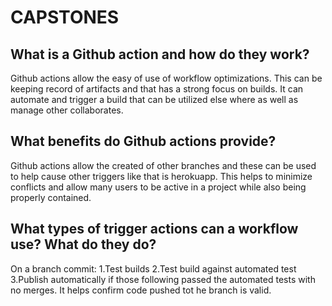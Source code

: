 # CAPSTONES

## What is a Github action and how do they work?
Github actions allow the easy of use of workflow optimizations. This can be keeping record of artifacts and that
has a strong focus on builds. It can automate and trigger a  build that can be utilized else where as well as manage other
collaborates.

## What benefits do Github actions provide?
Github actions allow the created of other branches and these can be used to help cause other
triggers like that is herokuapp. This helps to minimize conflicts and allow many users to be active in a project while
also being properly contained.

## What types of trigger actions can a workflow use? What do they do?
On a branch commit:
1.Test builds
2.Test build against automated test
3.Publish automatically if those following passed the automated tests with no merges.
It helps confirm code pushed tot he branch is valid.